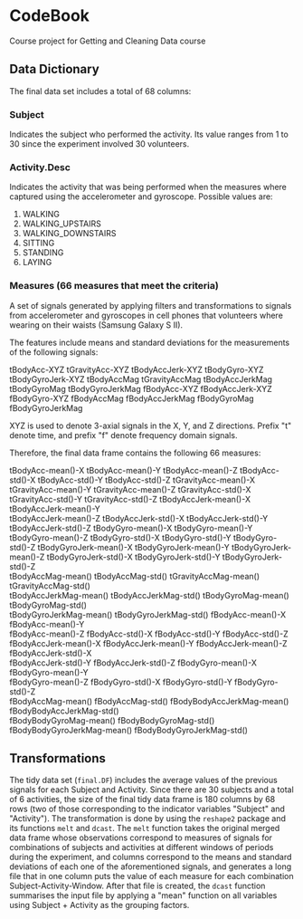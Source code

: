 # CodeBook
Course project for Getting and Cleaning Data course

## Data Dictionary

The final data set includes a total of 68 columns:

### Subject

Indicates the subject who performed the activity. Its value ranges from 1 to 30 since the experiment involved 30 volunteers.

### Activity.Desc

Indicates the activity that was being performed when the measures where captured using the accelerometer and gyroscope. Possible values are:

1. WALKING
2. WALKING_UPSTAIRS
3. WALKING_DOWNSTAIRS
4. SITTING
5. STANDING
6. LAYING

### Measures (66 measures that meet the criteria)

A set of signals generated by applying filters and transformations to signals from accelerometer and gyroscopes in cell phones that volunteers where wearing on their waists (Samsung Galaxy S II).

The features include means and standard deviations for the measurements of the following signals:

tBodyAcc-XYZ
tGravityAcc-XYZ
tBodyAccJerk-XYZ
tBodyGyro-XYZ
tBodyGyroJerk-XYZ
tBodyAccMag
tGravityAccMag
tBodyAccJerkMag
tBodyGyroMag
tBodyGyroJerkMag
fBodyAcc-XYZ
fBodyAccJerk-XYZ
fBodyGyro-XYZ
fBodyAccMag
fBodyAccJerkMag
fBodyGyroMag
fBodyGyroJerkMag

XYZ is used to denote 3-axial signals in the X, Y, and Z directions. Prefix "t" denote time, and prefix "f" denote frequency domain signals.

Therefore, the final data frame contains the following 66 measures:

tBodyAcc-mean()-X
tBodyAcc-mean()-Y
tBodyAcc-mean()-Z
tBodyAcc-std()-X
tBodyAcc-std()-Y
tBodyAcc-std()-Z
tGravityAcc-mean()-X
tGravityAcc-mean()-Y
tGravityAcc-mean()-Z
tGravityAcc-std()-X
tGravityAcc-std()-Y
tGravityAcc-std()-Z
tBodyAccJerk-mean()-X
tBodyAccJerk-mean()-Y      
tBodyAccJerk-mean()-Z
tBodyAccJerk-std()-X
tBodyAccJerk-std()-Y
tBodyAccJerk-std()-Z
tBodyGyro-mean()-X
tBodyGyro-mean()-Y
tBodyGyro-mean()-Z
tBodyGyro-std()-X
tBodyGyro-std()-Y
tBodyGyro-std()-Z
tBodyGyroJerk-mean()-X
tBodyGyroJerk-mean()-Y
tBodyGyroJerk-mean()-Z
tBodyGyroJerk-std()-X
tBodyGyroJerk-std()-Y
tBodyGyroJerk-std()-Z      
tBodyAccMag-mean()
tBodyAccMag-std()
tGravityAccMag-mean()
tGravityAccMag-std()       
tBodyAccJerkMag-mean()
tBodyAccJerkMag-std()
tBodyGyroMag-mean()
tBodyGyroMag-std()         
tBodyGyroJerkMag-mean()
tBodyGyroJerkMag-std()
fBodyAcc-mean()-X
fBodyAcc-mean()-Y          
fBodyAcc-mean()-Z
fBodyAcc-std()-X
fBodyAcc-std()-Y
fBodyAcc-std()-Z           
fBodyAccJerk-mean()-X
fBodyAccJerk-mean()-Y
fBodyAccJerk-mean()-Z
fBodyAccJerk-std()-X       
fBodyAccJerk-std()-Y
fBodyAccJerk-std()-Z
fBodyGyro-mean()-X
fBodyGyro-mean()-Y         
fBodyGyro-mean()-Z
fBodyGyro-std()-X
fBodyGyro-std()-Y
fBodyGyro-std()-Z          
fBodyAccMag-mean()
fBodyAccMag-std()
fBodyBodyAccJerkMag-mean()
fBodyBodyAccJerkMag-std()  
fBodyBodyGyroMag-mean()
fBodyBodyGyroMag-std()
fBodyBodyGyroJerkMag-mean()
fBodyBodyGyroJerkMag-std()

## Transformations

The tidy data set (`final.DF`) includes the average values of the previous signals for each Subject and Activity. Since there are 30 subjects and a total of 6 activities, the size of the final tidy data frame is 180 columns by 68 rows (two of those corresponding to the indicator variables "Subject" and "Activity"). The transformation is done by using the `reshape2` package and its functions `melt` and `dcast`. The `melt` function takes the original merged data frame whose observations correspond to measures of signals for combinations of subjects and activities at different windows of periods during the experiment, and columns correspond to the means and standard deviations of each one of the aforementioned signals, and generates a long file that in one column puts the value of each measure for each combination Subject-Activity-Window. After that file is created, the `dcast` function summarises the input file by applying a "mean" function on all variables using Subject + Activity as the grouping factors.